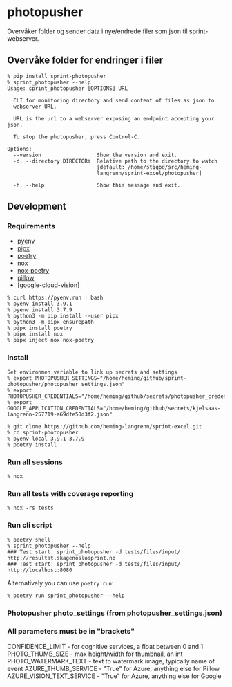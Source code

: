 # photopusher

Overvåker folder og sender data i nye/endrede filer som json til sprint-webserver.

## Overvåke folder for endringer i filer

```
% pip install sprint-photopusher
% sprint_photopusher --help                                 
Usage: sprint_photopusher [OPTIONS] URL

  CLI for monitoring directory and send content of files as json to
  webserver URL.

  URL is the url to a webserver exposing an endpoint accepting your json.

  To stop the photopusher, press Control-C.

Options:
  --version                  Show the version and exit.
  -d, --directory DIRECTORY  Relative path to the directory to watch
                             [default: /home/stigbd/src/heming-
                             langrenn/sprint-excel/photopusher]

  -h, --help                 Show this message and exit.

```

## Development
### Requirements
- [pyenv](https://github.com/pyenv/pyenv-installer)
- [pipx](https://github.com/pipxproject/pipx)
- [poetry](https://python-poetry.org/)
- [nox](https://nox.thea.codes/en/stable/)
- [nox-poetry](https://github.com/cjolowicz/nox-poetry)
- [pillow](https://pypi.org/project/Pillow/)
- [google-cloud-vision]

```
% curl https://pyenv.run | bash
% pyenv install 3.9.1
% pyenv install 3.7.9
% python3 -m pip install --user pipx
% python3 -m pipx ensurepath
% pipx install poetry
% pipx install nox
% pipx inject nox nox-poetry
```

### Install
```
Set environmen variable to link up secrets and settings
% export PHOTOPUSHER_SETTINGS="/home/heming/github/sprint-photopusher/photopusher_settings.json"
% export PHOTOPUSHER_CREDENTIALS="/home/heming/github/secrets/photopusher_credentials.json"
% export GOOGLE_APPLICATION_CREDENTIALS="/home/heming/github/secrets/kjelsaas-langrenn-257719-a69dfe50d3f2.json"

% git clone https://github.com/heming-langrenn/sprint-excel.git
% cd sprint-photopusher
% pyenv local 3.9.1 3.7.9
% poetry install
```
### Run all sessions
```
% nox
```
### Run all tests with coverage reporting
```
% nox -rs tests
```
### Run cli script
```
% poetry shell
% sprint_photopusher --help
### Test start: sprint_photopusher -d tests/files/input/ http://resultat.skagenoslosprint.no
### Test start: sprint_photopusher -d tests/files/input/ http://localhost:8080

```
Alternatively you can use `poetry run`:
```
% poetry run sprint_photopusher --help
```

### Photopusher photo_settings (from photopusher_settings.json)
### All parameters must be in "brackets"
CONFIDENCE_LIMIT - for cognitive services, a float between 0 and 1
PHOTO_THUMB_SIZE - max height/width for thumbnail, an int
PHOTO_WATERMARK_TEXT - text to watermark image, typically name of event
AZURE_THUMB_SERVICE - "True" for Azure, anything else for Pillow
AZURE_VISION_TEXT_SERVICE - "True" for Azure, anything else for Google
